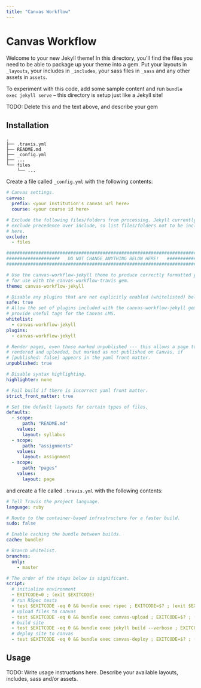 ```yaml
---
title: "Canvas Workflow"
---
```


# Canvas Workflow

Welcome to your new Jekyll theme! In this directory, you'll find the files you
need to be able to package up your theme into a gem. Put your layouts in
`_layouts`, your includes in `_includes`, your sass files in `_sass` and any
other assets in `assets`.

To experiment with this code, add some sample content and run `bundle exec
jekyll serve` – this directory is setup just like a Jekyll site!

TODO: Delete this and the text above, and describe your gem

## Installation

```
.
├── .travis.yml
├── README.md
├── _config.yml
├── ...
└── files
    └── ...
```

Create a file called `_config.yml` with the following contents:

```yaml
# Canvas settings.
canvas:
  prefix: <your institution's canvas url here>
  course: <your course id here>

# Exclude the following files/folders from processing. Jekyll currently gives
# exclude precedence over include, so list files/folders not to be included
# here.
exclude:
  - files

################################################################################
####################   DO NOT CHANGE ANYTHING BELOW HERE!   ####################
################################################################################

# Use the canvas-workflow-jekyll theme to produce correctly formatted yaml files
# for use with the canvas-workflow-travis gem.
theme: canvas-workflow-jekyll

# Disable any plugins that are not explicitly enabled (whitelisted) below.
safe: true
# Allow the set of plugins included with the canvas-workflow-jekyll gem to
# provide useful tags for the Canvas LMS.
whitelist:
  - canvas-workflow-jekyll
plugins:
  - canvas-workflow-jekyll

# Render pages, even those marked unpublished --- this allows a page to be
# rendered and uploaded, but marked as not published on Canvas, if
# [published: false] appears in the yaml front matter.
unpublished: true

# Disable syntax highlighting.
highlighter: none

# Fail build if there is incorrect yaml front matter.
strict_front_matter: true

# Set the default layouts for certain types of files.
defaults:
  - scope:
      path: "README.md"
    values:
      layout: syllabus
  - scope:
      path: "assignments"
    values:
      layout: assignment
  - scope:
      path: "pages"
    values:
      layout: page
```

and create a file called `.travis.yml` with the following contents:

```yaml
# Tell Travis the project language.
language: ruby

# Route to the container-based infrastructure for a faster build.
sudo: false

# Enable caching the bundle between builds.
cache: bundler

# Branch whitelist.
branches:
  only:
    - master

# The order of the steps below is significant.
script:
  # initialize environment
  - EXITCODE=0 ; (exit $EXITCODE)
  # run RSpec tests
  - test $EXITCODE -eq 0 && bundle exec rspec ; EXITCODE=$? ; (exit $EXITCODE)
  # upload files to canvas
  - test $EXITCODE -eq 0 && bundle exec canvas-upload ; EXITCODE=$? ; (exit $EXITCODE)
  # build site
  - test $EXITCODE -eq 0 && bundle exec jekyll build --verbose ; EXITCODE=$? ; (exit $EXITCODE)
  # deploy site to canvas
  - test $EXITCODE -eq 0 && bundle exec canvas-deploy ; EXITCODE=$? ; (exit $EXITCODE)
```

## Usage

TODO: Write usage instructions here. Describe your available layouts, includes,
sass and/or assets.
